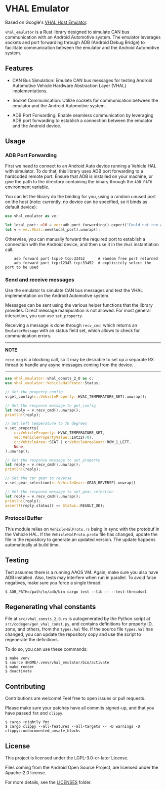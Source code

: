 <!--
SPDX-FileCopyrightText: 2023 Albert Esteve <aesteve@redhat.com>
SPDX-License-Identifier: LGPL-3.0-or-later
-->

# VHAL Emulator

Based on Google's [VHAL Host Emulator](https://android.googlesource.com/platform/packages/services/Car/+/refs/heads/main/tools/emulator/).

`vhal_emulator` is a Rust library designed to simulate CAN bus communication
with an Android Automotive system. The emulator leverages sockets and port
forwarding through ADB (Android Debug Bridge) to facilitate communication
between the emulator and the Android Automotive system.

## Features

- CAN Bus Simulation: Emulate CAN bus messages for testing Android Automotive
  Vehicle Hardware Abstraction Layer (VHAL) implementations.

- Socket Communication: Utilize sockets for communication between the emulator
  and the Android Automotive system.

- ADB Port Forwarding: Enable seamless communication by leveraging ADB port
  forwarding to establish a connection between the emulator and the Android device.

## Usage

### ADB Port Forwarding

First we need to connect to an Android Auto device running a Vehicle HAL with simulator.
To do that, this library uses ADB port forwarding to a hardcoded remote port.
Ensure that ADB is installed on your machine, or give the path to the directory
containing the binary through the `ADB_PATH` environment variable.

You can let the library do the binding for you, using a random unused port on
the host (note: currently, no device can be specified, so it binds as default device):

```rust
use vhal_emulator as ve;

let local_port: u16 = ve::adb_port_forwarding().expect("Could not run adb for port forwarding");
let v = ve::Vhal::new(local_port).unwrap();
```

Otherwise, you can manually forward the required port to establish a connection
with the Android device, and then use it in the `Vhal` instantiation call.

```shell
    adb forward port tcp:0 tcp:33452      # random free port returned
    adb forward port tcp:12345 tcp:33452  # explicitely select the port to be used
```

### Send and receive messages

Use the emulator to simulate CAN bus messages and test the VHAL implementation
on the Android Automotive system.

Messages can be sent using the various helper functions that the library provides.
Direct message manipulation is not allowed. For most general interaction, you
can use `set_property`.

Receiving a message is done through `recv_cmd`, which returns an `EmulatorMessage`
with an status field set, which allows to check for communication errors.

---
**NOTE**

`recv_msg` is a blocking call, so it may be desirable to set up a
separate RX thread to handle any async messages coming from the device.

---

```rust
use vhal_emulator::vhal_consts_2_0 as c;
use vhal_emulator::VehicleHalProto::Status;

// Get the property config
v.get_config(c::VehicleProperty::HVAC_TEMPERATURE_SET).unwrap();

// Get the response message to get_config
let reply = v.recv_cmd().unwrap();
println!(reply);

// Set left temperature to 70 degrees
v.set_property(
    c::VehicleProperty::HVAC_TEMPERATURE_SET,
    ve::VehiclePropertyValue::Int32(70),
    c::VehicleArea::SEAT | c:VehicleAreaSeat::ROW_1_LEFT,
    None,
).unwrap();

// Get the response message to set_property
let reply = v.recv_cmd().unwrap();
println!(reply);

// Set the car gear to reverse
v.set_gear_selection(c::VehicleGear::GEAR_REVERSE).unwrap()

// Get the response message to set_gear_selection
let reply = v.recv_cmd().unwrap();
println!(reply);
assert!(reply.status() == Status::RESULT_OK);
```

### Protocol Buffer

This module relies on `VehicleHalProto.rs` being in sync with the protobuf in
the Vehicle HAL. If the `VehicleHalProto.proto` file has changed, update the file
in the repository to generate an updated version. The update happens
automatically at build time.

## Testing

Test assumes there is a running AAOS VM. Again, make sure you also have ADB installed.
Also, tests may interfere when run in parallel. To avoid false negatives, make
sure you force a single thread.

```shell
$ ADB_PATH=/path/to/adb/bin cargo test --lib -- --test-threads=1
```

## Regenerating vhal constants

File at `src/vhal_consts_2_0.rs` is autogenerated by the Python script at
`src/codegen/gen_vhal_const.py`, and contains definitions for property ID,
zone, and others, from the `types.hal` file. If the source file `types.hal`
has changed, you can update the repository copy and use the script to
regenerate the definitions.

To do so, you can use these commands:
```shell
$ make venv
$ source $HOME/.venv/vhal_emulator/bin/activate
$ make render
$ deactivate
```

## Contributing

Contributions are welcome! Feel free to open issues or pull requests.

Please make sure your patches have all commits signed-up, and that you
have passed `fmt` and `clippy`.

```shell
$ cargo +nightly fmt
$ cargo clippy --all-features --all-targets -- -D warnings -D clippy::undocumented_unsafe_blocks
```

## License

This project is licensed under the LGPL-3.0-or-later License.

Files coming from the Android Open Source Project, are
licensed under the Apache-2.0 license.

For more details, see the [LICENSES](LICENSES) folder.

